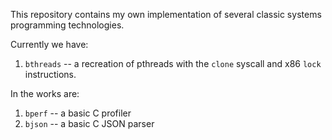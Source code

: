 
This repository contains my own implementation of several classic systems programming technologies.

Currently we have:

1. `bthreads` -- a recreation of pthreads with the `clone` syscall and x86 `lock` instructions.

In the works are:

1. `bperf` -- a basic C profiler
2. `bjson` -- a basic C JSON parser

